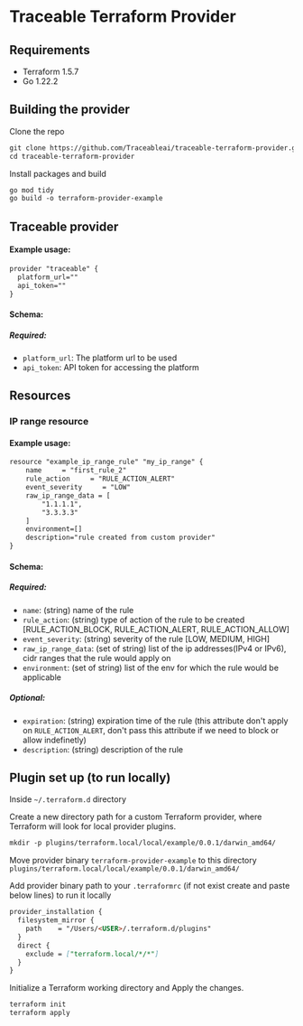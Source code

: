 # Traceable Terraform Provider

## Requirements

- Terraform 1.5.7
- Go 1.22.2

## Building the provider

Clone the repo
```markdown
git clone https://github.com/Traceableai/traceable-terraform-provider.git
cd traceable-terraform-provider
```

Install packages and build
```markdown
go mod tidy
go build -o terraform-provider-example
```

## Traceable provider

#### Example usage:
```markdown
provider "traceable" {
  platform_url=""
  api_token=""
}
```
#### Schema:

##### Required:

- `platform_url`: The platform url to be used
- `api_token`: API token for accessing the platform

## Resources

### IP range resource

#### Example usage:

```markdown
resource "example_ip_range_rule" "my_ip_range" {
    name     = "first_rule_2"
    rule_action     = "RULE_ACTION_ALERT"
    event_severity     = "LOW"
    raw_ip_range_data = [
        "1.1.1.1",
        "3.3.3.3"
    ]
    environment=[]
    description="rule created from custom provider"
}
```

#### Schema:

##### Required:

- `name`: (string) name of the rule
- `rule_action`: (string) type of action of the rule to be created [RULE_ACTION_BLOCK, RULE_ACTION_ALERT, RULE_ACTION_ALLOW]
- `event_severity`: (string) severity of the rule [LOW, MEDIUM, HIGH]
- `raw_ip_range_data`: (set of string) list of the ip addresses(IPv4 or IPv6), cidr ranges that the rule would apply on
- `environment`: (set of string) list of the env for which the rule would be applicable

##### Optional:
- `expiration`: (string) expiration time of the rule (this attribute don't apply on `RULE_ACTION_ALERT`, don't pass this attribute if we need to block or allow indefinetly)
- `description`: (string) description of the rule

## Plugin set up (to run locally)

Inside `~/.terraform.d` directory

Create a new directory path for a custom Terraform provider, where Terraform will look for local provider plugins.

```markdown
mkdir -p plugins/terraform.local/local/example/0.0.1/darwin_amd64/
```

Move provider binary `terraform-provider-example` to this directory ```plugins/terraform.local/local/example/0.0.1/darwin_amd64/```


Add provider binary path to your `.terraformrc` (if not exist create and paste below lines) to run it locally

```markdown
provider_installation {
  filesystem_mirror {
    path    = "/Users/<USER>/.terraform.d/plugins"
  }
  direct {
    exclude = ["terraform.local/*/*"]
  }
}
```

Initialize a Terraform working directory and Apply the changes.

```markdown
terraform init
terraform apply
```





